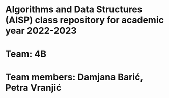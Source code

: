 # Algorithms and Data Structures (AISP) class repository for academic year 2022-2023
# Team: 4B
# Team members: Damjana Barić, Petra Vranjić
